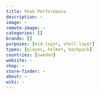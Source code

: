 ```yaml
---
title: Peak Performance
description: ~
image: ~
remote-image: ~
categories: []
brands: []
purposes: [mid-layer, shell-layer]
types: [gloves, helmet, backpack]
countries: [sweden]
website: ~
shop: ~
store-finder: ~
about: ~
wiki: ~
---
```

